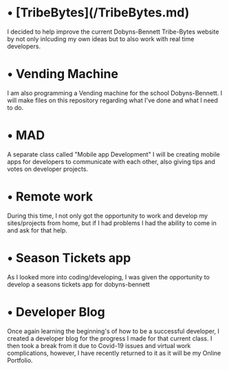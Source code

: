 <h1>• [TribeBytes](/TribeBytes.md)</h1>
  <p> 
  I decided to help improve the current Dobyns-Bennett Tribe-Bytes website by not only inlcuding my own ideas but to also work with real time developers.
</p>
<h1>• Vending Machine</h1>
  <p> 
  I am also programming a Vending machine for the school Dobyns-Bennett. I will make files on this repository regarding what I've done and what I need to do.</p>
<h1>• MAD</h1>
 <p> 
  A separate class called "Mobile app Development" I will be creating mobile apps for developers to communicate with each other, also giving tips and votes on developer projects.
</p>
<h1>• Remote work</h1>
  <p>
    During this time, I not only got the opportunity to work and develop my sites/projects from home, but if I had problems I had the ability to come in and ask for that help.
  </p>
<h1>• Season Tickets app</h1>
  <p>
    As I looked more into coding/developing, I was given the opportunity to develop a seasons tickets app for dobyns-bennett
  </p>
<h1>• Developer Blog</h1>
  <p>
    Once again learning the beginning's of how to be a successful developer, I created a developer blog for the progress I made for that current class. I then took a break from it due to Covid-19 issues and virtual work complications, however, I have recently returned to it as it will be my Online Portfolio.
  </p>
